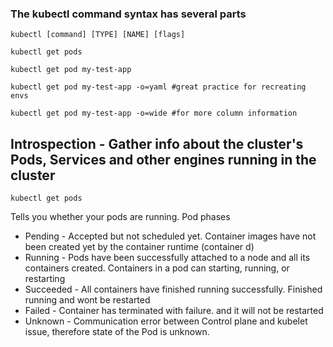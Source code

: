 ### The kubectl command syntax has several parts

```
kubectl [command] [TYPE] [NAME] [flags]

kubectl get pods

kubectl get pod my-test-app

kubectl get pod my-test-app -o=yaml #great practice for recreating envs

kubectl get pod my-test-app -o=wide #for more column information 
```

## Introspection - Gather info about the cluster's Pods, Services and other engines running in the cluster

```
kubectl get pods
```
Tells you whether your pods are running. Pod phases
- Pending - Accepted but not scheduled yet. Container images have not been created yet by the container runtime (container d)
- Running - Pods have been successfully attached to a node and all its containers created. Containers in a pod can starting, running, or restarting
- Succeeded - All containers have finished running successfully. Finished running and wont be restarted
- Failed - Container has terminated with failure. and it will not be restarted 
- Unknown - Communication error between Control plane and kubelet issue, therefore state of the Pod is unknown.
